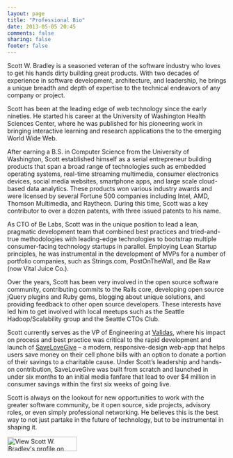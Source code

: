 ```yaml
---
layout: page
title: "Professional Bio"
date: 2013-05-05 20:45
comments: false
sharing: false
footer: false
---
```


Scott W. Bradley is a seasoned veteran of the software industry who loves to get his hands dirty building great products. With two decades of experience in software development, architecture, and leadership, he brings a unique breadth and depth of expertise to the technical endeavors of any company or project.

Scott has been at the leading edge of web technology since the early nineties. He started his career at the University of Washington Health Sciences Center, where he was published for his pioneering work in bringing interactive learning and research applications the to the emerging World Wide Web.

After earning a B.S. in Computer Science from the University of Washington, Scott established himself as a serial entrepreneur building products that span a broad range of technologies such as embedded operating systems, real-time streaming multimedia, consumer electronics devices, social media websites, smartphone apps, and large scale cloud-based data analytics. These products won various industry awards and were licensed by several Fortune 500 companies including Intel, AMD, Thomson Multimedia, and Raytheon. During this time, Scott was a key contributor to over a dozen patents, with three issued patents to his name.

As CTO of Be Labs, Scott was in the unique position to lead a lean, pragmatic development team that combined best practices and tried-and-true methodologies with leading-edge technologies to bootstrap multiple consumer-facing technology startups in parallel. Employing Lean Startup principles, he was instrumental in the development of MVPs for a number of portfolio companies, such as Strings.com, PostOnTheWall, and Be Raw (now Vital Juice Co.).

Over the years, Scott has been very involved in the open source software community, contributing commits to the Rails core, developing open source jQuery plugins and Ruby gems, blogging about unique solutions, and providing feedback to other open source developers. These interests have led him to get involved with local meetups such as the Seattle Hadoop/Scalability group and the Seattle CTOs Club.

Scott currently serves as the VP of Engineering at [Validas](http://www.validas.com/), where his impact on process and best practice was critical to the rapid development and launch of [SaveLoveGive](http://www.savelovegive.com/) – a modern, responsive-design web-app that helps users save money on their cell phone bills with an option to donate a portion of their savings to a charitable cause. Under Scott’s leadership and hands-on contribution, SaveLoveGive was built from scratch and launched in under six months to an initial media fanfare that lead to over $4 million in consumer savings within the first six weeks of going live.

Scott is always on the lookout for new opportunities to work with the greater software community, be it open source, side projects, advisory roles, or even simply professional networking. He believes this is the best way to not just partake in the future of technology, but to be instrumental in shaping it.

<a href="http://www.linkedin.com/in/scottwb69"><img src="http://www.linkedin.com/img/webpromo/btn_myprofile_160x33.png" width="160" height="33" border="0" alt="View Scott W. Bradley's profile on LinkedIn"></a>
